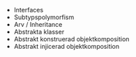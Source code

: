- Interfaces
- Subtypspolymorfism
- Arv / Inheritance
- Abstrakta klasser
- Abstrakt konstruerad objektkomposition
- Abstrakt injicerad objektkomposition
